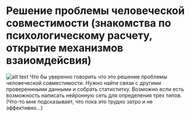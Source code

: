 # Решение проблемы человеческой совместимости (знакомства по психологическому расчету, открытие механизмов взаиомдейсвия)
![alt text](https://psycalc.github.io/images/psycalc-gears.jpg)
Что бы уверенно говорить что это решение проблемы человеческой совместимости. Нужно найти связи с другими провереннными данными и собрать статиститку. Возможно если есть возможность написать нейронную сеть для определения трех типов.(Что-то мне подсказывает, что пока это трудно затро и не эффективно...)
